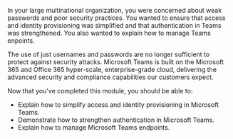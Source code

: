 In your large multinational organization, you were concerned about weak passwords and poor security practices. You wanted to ensure that access and identity provisioning was simplified and that authentication in Teams was strengthened. You also wanted to explain how to manage Teams enpoints.

The use of just usernames and passwords are no longer sufficient to protect against security attacks. Microsoft Teams is built on the Microsoft 365 and Office 365 hyper-scale, enterprise-grade cloud, delivering the advanced security and compliance capabilities our customers expect.

Now that you've completed this module, you should be able to:

- Explain how to simplify access and identity provisioning in Microsoft Teams.
- Demonstrate how to strengthen authentication in Microsoft Teams.
- Explain how to manage Microsoft Teams endpoints.
